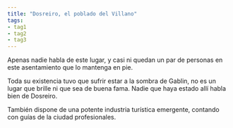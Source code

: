 ```yaml
---
title: "Dosreiro, el poblado del Villano"
tags: 
- tag1
- tag2
- tag3
---
```

Apenas nadie habla de este lugar, y casi ni quedan un par de personas en este asentamiento que lo mantenga en pie. 

Toda su existencia tuvo que sufrir estar a la sombra de Gablin, no es un lugar que brille ni que sea de buena fama. Nadie que haya estado allí habla bien de Dosreiro.

También dispone de una potente industria turística emergente, contando con guías de la ciudad profesionales.